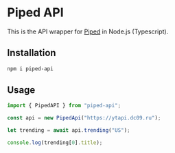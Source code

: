 # Piped API

This is the API wrapper for [Piped](https://github.com/TeamPiped/Piped) in Node.js (Typescript).

## Installation

```bash
npm i piped-api
```

## Usage

```typescript
import { PipedAPI } from "piped-api";

const api = new PipedApi("https://ytapi.dc09.ru");

let trending = await api.trending("US");

console.log(trending[0].title);
```
